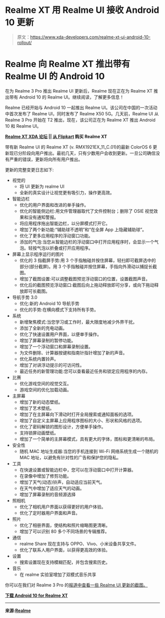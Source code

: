 # Realme XT 用 Realme UI 接收 Android 10 更新

> 原文：<https://www.xda-developers.com/realme-xt-ui-android-10-rollout/>

# Realme 向 Realme XT 推出带有 Realme UI 的 Android 10

在为 Realme 3 Pro 推出 Realme UI 更新后，Realme 现在正在为 Realme XT 推出带有 Android 10 的 Realme UI。继续阅读，了解更多信息！

Realme 已经开始与 Android 10 一起推出 Realme UI。该公司在中国的一次活动中首次发布了 Realme UI，同时发布了 Realme X50 5G。几天前，Realme UI 从 Realme 3 Pro 开始在 T2 推出，现在，该公司正在为 Realme XT 推出 Android 10 和 Realme UI。

**[Realme XT XDA 论坛](https://forum.xda-developers.com/realme-xt) || [从 Flipkart](https://www.flipkart.com/realme-xt-pearl-white-64-gb/p/itm731360fdbd273) 购买 Realme XT**

带有新 Realme UI 的 Realme XT (v. RMX1921EX_11_C.01)的最新 ColorOS 6 更新现已分阶段向用户推出。最初几天，只有少数用户会收到更新。一旦公司确信没有严重的错误，更新将向所有用户推出。

更新的完整变更日志如下:

*   视觉的
    *   将 UI 更新为 realme UI
    *   全新的真实设计让视觉更有吸引力，操作更高效。
*   智能边栏
    *   优化的用户界面和改进的单手操作。
    *   优化的智能侧边栏:用文件管理器取代了文件控制台；删除了 OSIE 视觉效果和没有通知警报。
    *   将应用程序拖出智能边栏，以分屏模式打开它。
    *   增加了两个新功能:“辅助球不透明”和“在全屏 App 上隐藏辅助球”。
    *   优化了更多应用程序的浮动窗口功能。
    *   添加的气泡:当您从智能边栏的浮动窗口中打开应用程序时，会显示一个气泡。轻按气泡以折叠或打开应用程序。
*   屏幕上显示程序运行的图片
    *   优化的 3 指截屏手势:用 3 个手指触碰并按住屏幕，轻扫即可截屏选中的部分(部分截屏)。用 3 个手指触碰并按住屏幕，手指向外滑动以捕捉长截图。
    *   增加了截图设置:可以调整截图预览浮动窗口的位置，设置截图声音。
    *   优化后的截图预览浮动窗口:截图后向上拖动释放即可分享，或向下拖动释放即可长截图。
*   导航手势 3.0
    *   优化:新的 Android 10 导航手势
    *   优化的手势:在横向模式下支持所有手势。
*   系统
    *   新增聚焦模式:当您学习或工作时，最大限度地减少外界干扰。
    *   添加了全新的充电动画。
    *   优化了快速设置用户界面，以便单手操作。
    *   增加了屏幕录制的暂停功能。
    *   增加了一个浮动窗口和屏幕录制设置。
    *   为文件删除、计算器按键和指南针指针增加了新的声音。
    *   优化系统内置铃声。
    *   增加了对讲浮动提示的可访问性。
    *   最近任务的新管理功能:您可以查看最近任务和锁定应用程序的内存。
*   比赛
    *   优化游戏空间的视觉交互。
    *   游戏空间的优化加载动画。
*   主屏幕
    *   增加了新的动态壁纸。
    *   增加了艺术壁纸。
    *   增加了在主屏幕向下滑动时打开全局搜索或通知面板的选项。
    *   增加了自定义主屏幕上应用程序图标的大小、形状和风格的选项。
    *   优化了密码解锁的图形设计，方便单手操作。
    *   支持锁屏动画壁纸。
    *   增加了一个简单的主屏幕模式，具有更大的字体，图标和更清晰的布局。
*   安全性
    *   随机 MAC 地址生成器:当您的手机连接到 Wi-Fi 网络系统生成一个随机的 MAC 地址，以避免有针对性的广告和保护您的隐私。
*   工具
    *   在快速设置或智能边栏中，您可以在浮动窗口中打开计算器。
    *   在录像中增加了修剪功能。
    *   增加了天气(动态)铃声，自动适应当前天气。
    *   在天气中增加了适应天气的动画。
    *   增加了屏幕录制的音频源选择
*   照相机
    *   优化了相机用户界面以获得更好的用户体验。
    *   优化了定时器用户界面和声音。
*   照片
    *   优化了相册界面，使结构和照片缩略图更清晰。
    *   增加了可以识别 80 多个不同场景的专辑推荐。
*   通信
    *   realme Share 现在支持与 OPPO、Vivo、小米设备共享文件。
    *   优化了联系人用户界面，以获得更高效的体验。
*   设置
    *   搜索设置现在支持模糊匹配，并包含搜索历史。
*   音乐
    *   在 realme 实验室增加了双模式音乐共享

你可以在我们对 Realme 3 Pro 的[报道中查看一些 Realme UI 更新的截图。](https://www.xda-developers.com/download-realme-3-pro-receives-android-10-update-realme-ui/)

**[下载 Android 10 for Realme XT](https://download.c.realme.com/osupdate/RMX1921EX_11_OTA_1010_all_yuEH87qmmZhw.ozip)**

* * *

**来源:[Realme](https://c.realme.com/in/post-details/1218741605008146432)**